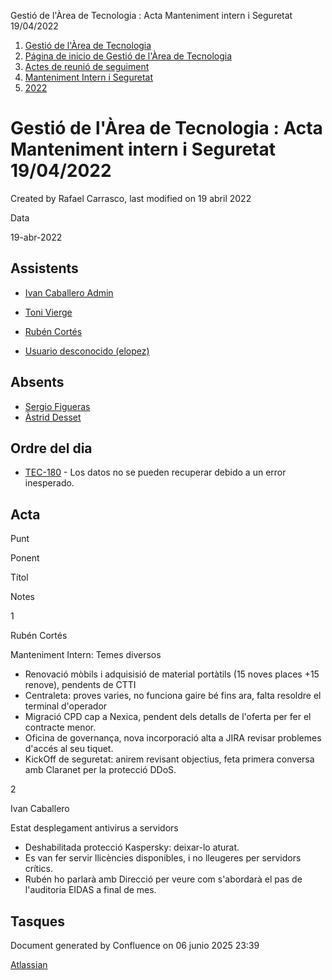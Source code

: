 Gestió de l'Àrea de Tecnologia : Acta Manteniment intern i Seguretat 19/04/2022  

1.  [Gestió de l'Àrea de Tecnologia](index.md)
2.  [Página de inicio de Gestió de l'Àrea de Tecnologia](13893786.md)
3.  [Actes de reunió de seguiment](34505308.md)
4.  [Manteniment Intern i Seguretat](Manteniment-Intern-i-Seguretat_64979142.md)
5.  [2022](2022_81855463.md)

Gestió de l'Àrea de Tecnologia : Acta Manteniment intern i Seguretat 19/04/2022
===============================================================================

Created by Rafael Carrasco, last modified on 19 abril 2022

Data

19-abr-2022

Assistents
----------

*   [Ivan Caballero Admin](https://confluence.aoc.cat/display/~icaballero.admin)
    
*   [Toni Vierge](https://confluence.aoc.cat/display/~tvierge.admin)
    
*   [Rubén Cortés](https://confluence.aoc.cat/display/~rcortes)
*   [Usuario desconocido (elopez)](https://confluence.aoc.cat/display/~elopez)

Absents
-------

*   [Sergio Figueras](https://confluence.aoc.cat/display/~sfigueras)
*   [Àstrid Desset](https://confluence.aoc.cat/display/~ADesset)

Ordre del dia
-------------

*   [TEC-180](https://contacte.aoc.cat/browse/TEC-180?src=confmacro) - Los datos no se pueden recuperar debido a un error inesperado.

Acta
----

Punt

Ponent

Títol

Notes

1

Rubén Cortés

Manteniment Intern: Temes diversos

*   Renovació mòbils i adquisisió de material portàtils (15 noves places +15 renove), pendents de CTTI
*   Centraleta: proves varies, no funciona gaire bé fins ara, falta resoldre el terminal d'operador
*   Migració CPD cap a Nexica, pendent dels detalls de l'oferta per fer el contracte menor.
*   Oficina de governança, nova incorporació alta a JIRA revisar problemes d'accés al seu tiquet.
*   KickOff de seguretat: anirem revisant objectius, feta primera conversa amb Claranet per la protecció DDoS.

2

Ivan Caballero

Estat desplegament antivirus a servidors

*   Deshabilitada protecció Kaspersky: deixar-lo aturat.
*   Es van fer servir llicències disponibles, i no lleugeres per servidors crítics.
*   Rubén ho parlarà amb Direcció per veure com s'abordarà el pas de l'auditoria EIDAS a final de mes.

  

  

  

  

  

  

  

  

  

  

  

  

Tasques
-------

Document generated by Confluence on 06 junio 2025 23:39

[Atlassian](http://www.atlassian.com/)
